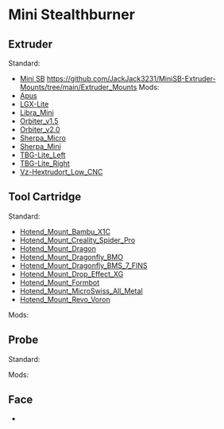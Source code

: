 Mini Stealthburner
======

Extruder
------
Standard:
* [Mini SB](https://github.com/VoronDesign/Voron-0/tree/Voron0.2r1/STLs/Toolheads/Mini_Stealthburner)
https://github.com/JackJack3231/MiniSB-Extruder-Mounts/tree/main/Extruder_Mounts
Mods:
* [Apus](https://github.com/JackJack3231/MiniSB-Extruder-Mounts/tree/main/Extruder_Mounts)
* [LGX-Lite](https://github.com/JackJack3231/MiniSB-Extruder-Mounts/tree/main/Extruder_Mounts)
* [Libra_Mini](https://github.com/JackJack3231/MiniSB-Extruder-Mounts/tree/main/Extruder_Mounts)
* [Orbiter_v1.5](https://github.com/JackJack3231/MiniSB-Extruder-Mounts/tree/main/Extruder_Mounts)
* [Orbiter_v2.0](https://github.com/JackJack3231/MiniSB-Extruder-Mounts/tree/main/Extruder_Mounts)
* [Sherpa_Micro](https://github.com/JackJack3231/MiniSB-Extruder-Mounts/tree/main/Extruder_Mounts)
* [Sherpa_Mini](https://github.com/JackJack3231/MiniSB-Extruder-Mounts/tree/main/Extruder_Mounts)
* [TBG-Lite_Left](https://github.com/JackJack3231/MiniSB-Extruder-Mounts/tree/main/Extruder_Mounts)
* [TBG-Lite_Right](https://github.com/JackJack3231/MiniSB-Extruder-Mounts/tree/main/Extruder_Mounts)
* [Vz-Hextrudort_Low_CNC](https://github.com/JackJack3231/MiniSB-Extruder-Mounts/tree/main/Extruder_Mounts)

Tool Cartridge
------  
Standard:
* [Hotend_Mount_Bambu_X1C](https://github.com/VoronDesign/Voron-0/tree/Voron0.2r1/STLs/Toolheads/Hotend_Mounts)
* [Hotend_Mount_Creality_Spider_Pro](https://github.com/VoronDesign/Voron-0/tree/Voron0.2r1/STLs/Toolheads/Hotend_Mounts)
* [Hotend_Mount_Dragon](https://github.com/VoronDesign/Voron-0/tree/Voron0.2r1/STLs/Toolheads/Hotend_Mounts)
* [Hotend_Mount_Dragonfly_BMO](https://github.com/VoronDesign/Voron-0/tree/Voron0.2r1/STLs/Toolheads/Hotend_Mounts)
* [Hotend_Mount_Dragonfly_BMS_7_FINS](https://github.com/VoronDesign/Voron-0/tree/Voron0.2r1/STLs/Toolheads/Hotend_Mounts)
* [Hotend_Mount_Drop_Effect_XG](https://github.com/VoronDesign/Voron-0/tree/Voron0.2r1/STLs/Toolheads/Hotend_Mounts)
* [Hotend_Mount_Formbot](https://github.com/VoronDesign/Voron-0/tree/Voron0.2r1/STLs/Toolheads/Hotend_Mounts)
* [Hotend_Mount_MicroSwiss_All_Metal](https://github.com/VoronDesign/Voron-0/tree/Voron0.2r1/STLs/Toolheads/Hotend_Mounts)
* [Hotend_Mount_Revo_Voron](https://github.com/VoronDesign/Voron-0/tree/Voron0.2r1/STLs/Toolheads/Hotend_Mounts)


Mods:


Probe
------
Standard:

Mods:


Face
------

* []()
